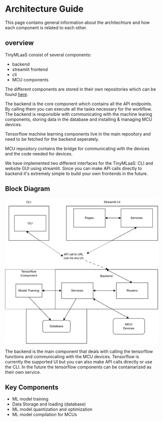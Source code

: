 # Architecture Guide
This page contains general information about the architechture and how each component is related to each other.

## overview

TinyMLaaS consist of several components:
 - backend
 - streamlit frontend
 - cli
 - MCU components

The different components are stored in their own repositories which can be found [here](https://github.com/orgs/TinyMLaas/repositories).

The backend is the core component which contains all the API endpoints. By calling them you can execute all the tasks necessary for the workflow. The backend is responsible with communicating with the machine learing components, storing data in the database and installing & managing MCU devices.

Tensorflow machine learning components live in the main repository and need to be fetched for the backend seperately.

MCU repository contains the bridge for communicating with the devices and the code needed for devices.

We have implemented two different interfaces for the TinyMLaaS: CLI and website GUI using streamlit. Since you can make API calls directly to backend it's extremely simple to build your own frontends in the future.

 
## Block Diagram

![Block Diagram](images/block_diagram.png)

The backend is the main component that deals with calling the tensorflow functions and communicating with the MCU devices. Tensorflow is currently the supported UI but you can also make API calls directly or use the CLI. In the future the tensorflow components can be containarized as their own service.

## Key Components
- ML model training
- Data Storage and loading (database)
- ML model quantization and optimization
- ML model compilation for MCUs


